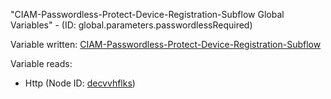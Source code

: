 "CIAM-Passwordless-Protect-Device-Registration-Subflow Global Variables" - (ID: global.parameters.passwordlessRequired)

Variable written:
[CIAM-Passwordless-Protect-Device-Registration-Subflow](../index.md#Variables)

Variable reads:
* Http (Node ID: [decvvhflks](../nodes/decvvhflks.md))
